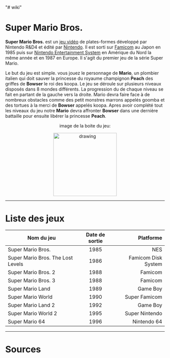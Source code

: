 "# wiki" 

# Super Mario Bros.

**Super Mario Bros.** est un [jeu vidéo](https://fr.wikipedia.org/wiki/Jeu_vidéo) de plates-formes développé par Nintendo R&D4 et édité par [Nintendo](https://fr.wikipedia.org/wiki/Nintendo). Il est sorti sur [Famicom](https://fr.wikipedia.org/wiki/Famicom) au Japon en 1985 puis sur [Nintendo Entertainment System](https://fr.wikipedia.org/wiki/Nintendo_Entertainment_System) en Amérique du Nord la même année et en 1987 en Europe. Il s'agit du premier jeu de la série Super Mario.

Le but du jeu est simple. vous jouez le personnage de **Mario**, un plombier italien qui doit sauver la princesse du royaume champignon **Peach** des griffes de **Bowser** le roi des koopa. Le jeu se déroule sur plusieurs niveaux disposés dans 8 mondes différents. La progression du de chaque niveau se fait en partant de la gauche vers la droite. Mario devra faire face à de nombreux obstacles comme des petit monstres marrons appelés goomba et des tortues à la merci de **Bowser** appelés koopa. Apres avoir complété tout les niveaux du jeu notre **Mario** devra affronter **Bowser** dans une dernière battaille pour ensuite libérer la princesse **Peach**.

<p align="center">
image de la boite du jeu:
</p>
<p align="center">
<img src="https://www.culture-games.com/wp-content/uploads/personnages/mario-contenu04.jpg" alt="drawing" width="200"/>
</p>

___

# Liste des jeux

<div align="center">

| Nom du jeu   | Date de sortie |  Platforme |
|----------|:-------------:|------:|
| Super Mario Bros. |	1985 |	NES |
| Super Mario Bros. The Lost Levels |	1986 | Famicom Disk System |
| Super Mario Bros. 2 |	1988 | 	Famicom |
| Super Mario Bros. 3 |	1988 |	Famicom |
| Super Mario Land	| 1989 |	Game Boy |
| Super Mario World	| 1990	| Super Famicom |
| Super Mario Land 2 |	1992 |	Game Boy |
| Super Mario World 2	| 1995 | Super Nintendo |
| Super Mario 64 |	1996 |	Nintendo 64 |

</div>

___

# Sources

